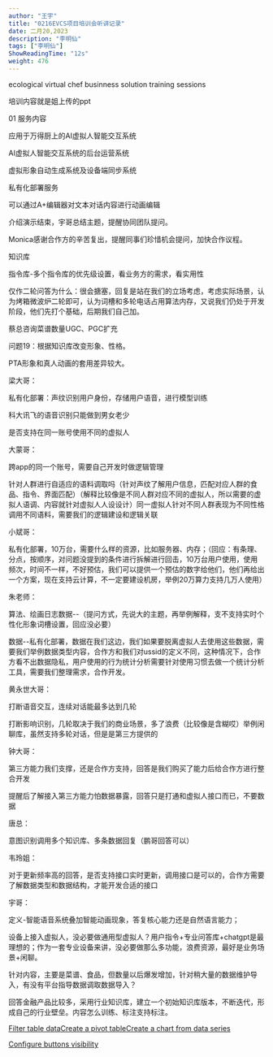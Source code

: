 ```yaml
---
author: "王宇"
title: "0216EVCS项目培训会听讲记录"
date: 二月20,2023
description: "李明仙"
tags: ["李明仙"]
ShowReadingTime: "12s"
weight: 476
---
```

  

ecological virtual chef businness solution training sessions

培训内容就是姐上传的ppt

01 服务内容

应用于万得厨上的AI虚拟人智能交互系统

AI虚拟人智能交互系统的后台运营系统

虚拟形象自动生成系统及设备端同步系统

私有化部署服务

可以通过A+编辑器对文本对话内容进行动画编辑

介绍演示结束，宇哥总结主题，提醒协同团队提问。

Monica感谢合作方的辛苦复出，提醒同事们珍惜机会提问，加快合作议程。

  

知识库

指令库-多个指令库的优先级设置，看业务方的需求，看实用性

仅作二轮问答为什么：很会搪塞，回复是站在我们的立场考虑，考虑实际场景，认为烤箱微波炉二轮即可，认为词槽和多轮电话占用算法内存，又说我们仍处于开发阶段，他们先打个基础，后期我们自己加。

  

蔡总咨询菜谱数量UGC、PGC扩充

  

问题19：根据知识库改变形象、性格。

PTA形象和真人动画的套用差异较大。

梁大哥：

私有化部署：声纹识别用户身份，存储用户语音，进行模型训练

科大讯飞的语音识别只能做到男女老少

是否支持在同一账号使用不同的虚拟人

大蒙哥：

跨app的同一个账号，需要自己开发时做逻辑管理

针对人群进行自适应的语料调取吗（针对声纹了解用户信息，匹配对应人群的食品、指令、界面匹配）（解释比较像是不同人群对应不同的虚拟人，所以需要的虚拟人语调、内容就针对虚拟人人设设计）同一虚拟人针对不同人群表现为不同性格调用不同语料，需要我们的逻辑建设和逻辑关联

小斌哥：

私有化部署，10万台，需要什么样的资源，比如服务器、内存；（回应：有条理、分点，按顺序，对问题没提到的条件进行拆解进行回击，10万台用户使用，使用频次，时间不一样，不好预估，我们可以提供一个预估的数字给他们，他们再给出一个方案，现在支持云计算，不一定要建设机房，举例20万算力支持几万人使用）

  

朱老师：

算法、绘画日志数据--（提问方式，先说大的主题，再举例解释，支不支持实时个性化形象词槽设置，回应没必要）

数据--私有化部署，数据在我们这边，我们如果要脱离虚拟人去使用这些数据，需要我们举例数据类型内容，合作方和我们对ussid的定义不同，这种情况下，合作方看不出数据隐私，用户使用的行为统计分析需要针对使用习惯去做一个统计分析工具，需要我们整理需求，合作开发。

黄永世大哥：

打断语音交互，连续对话能最多达到几轮

打断影响识别，几轮取决于我们的商业场景，多了浪费（比较像是含糊哎）举例闲聊库，虽然支持多轮对话，但是是第三方提供的

钟大哥：

第三方能力我们支撑，还是合作方支持，回答是我们购买了能力后给合作方进行整合开发

提醒后了解接入第三方能力怕数据暴露，回答只是打通和虚拟人接口而已，不要数据

唐总：

意图识别调用多个知识库、多条数据回复（鹏哥回答可以）

韦玲姐：

对于更新频率高的回答，是否支持接口实时更新，调用接口是可以的，合作方需要了解数据类型和数据结构，才能开发合适的接口

宇哥：

定义-智能语音系统叠加智能动画现象，答复核心能力还是自然语言能力；

设备上接入虚拟人，没必要做通用型虚拟人？用户指令+专业问答库+chatgpt是最理想的；作为一套专业设备来讲，没必要做那么多功能，浪费资源，最好是业务场景+闲聊。

针对内容，主要是菜谱、食品，但数量以后爆发增加，针对稍大量的数据维护导入，有没有平台指导数据调取数据导入？

回答金融产品比较多，采用行业知识库，建立一个初始知识库版本，不断迭代，形成自己的行业壁垒。内容怎么训练、标注支持标注。

  

  

[Filter table data](#)[Create a pivot table](#)[Create a chart from data series](#)

[Configure buttons visibility](/users/tfac-settings.action)